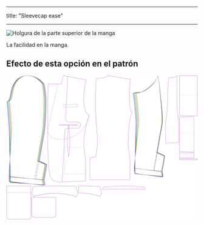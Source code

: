 - - -
title: "Sleevecap ease"
- - -

![Holgura de la parte superior de la manga](sleevecapease.svg)

La facilidad en la manga.

## Efecto de esta opción en el patrón

![Esta imagen muestra el efecto de esta opción superponiendo varias variantes que tienen un valor diferente para esta opción](jaeger_sleevecapease_sample.svg "Effect of this option on the pattern")
